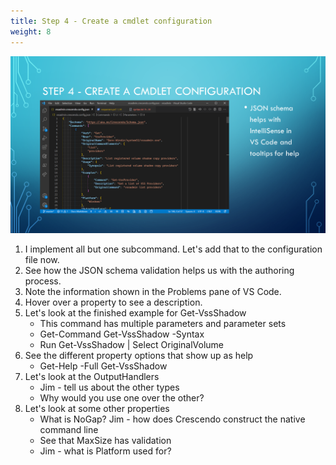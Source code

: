 ```yaml
---
title: Step 4 - Create a cmdlet configuration
weight: 8
---
```

<!-- markdownlint-disable MD041 -->
![Step 4 - Create a cmdlet configuration](./slide08.png)

1. I implement all but one subcommand. Let's add that to the configuration file now.
1. See how the JSON schema validation helps us with the authoring process.
1. Note the information shown in the Problems pane of VS Code.
1. Hover over a property to see a description.
1. Let's look at the finished example for Get-VssShadow
   - This command has multiple parameters and parameter sets
   - Get-Command Get-VssShadow -Syntax
   - Run Get-VssShadow | Select OriginalVolume
1. See the different property options that show up as help
   - Get-Help -Full Get-VssShadow
1. Let's look at the OutputHandlers
   - Jim - tell us about the other types
   - Why would you use one over the other?
1. Let's look at some other properties
   - What is NoGap? Jim - how does Crescendo construct the native command line
   - See that MaxSize has validation
   - Jim - what is Platform used for?
